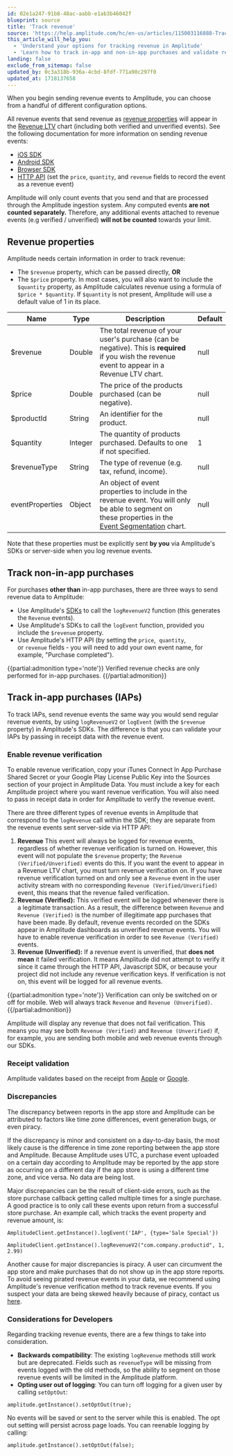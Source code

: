 ```yaml
---
id: 02e1a247-91b8-48ac-aabb-e1ab3b46042f
blueprint: source
title: 'Track revenue'
source: 'https://help.amplitude.com/hc/en-us/articles/115003116888-Track-revenue'
this_article_will_help_you:
  - 'Understand your options for tracking revenue in Amplitude'
  - 'Learn how to track in-app and non-in-app purchases and validate revenue data'
landing: false
exclude_from_sitemap: false
updated_by: 0c3a318b-936a-4cbd-8fdf-771a90c297f0
updated_at: 1718137658
---
```

When you begin sending revenue events to Amplitude, you can choose from a handful of different configuration options.

All revenue events that send revenue as [revenue properties](#revenue-properties) will appear in the [Revenue LTV](/docs/analytics/charts/revenue-ltv/revenue-ltv-track-new-user-monetization) chart (including both verified and unverified events). See the following documentation for more information on sending revenue events:

* [iOS SDK](/docs/sdks/analytics/ios/ios-swift-sdk)
* [Android SDK](/docs/sdks/analytics/android/android-kotlin-sdk)
* [Browser SDK](/docs/sdks/analytics/browser/browser-sdk-2)
* [HTTP API](/docs/apis/analytics/http-v2) (set the `price`, `quantity`, and `revenue` fields to record the event as a revenue event)

Amplitude will only count events that you send and that are processed through the Amplitude ingestion system. Any computed events **are not counted separately.** Therefore, any additional events attached to revenue events (e.g verified / unverified) **will not be counted** towards your limit.

## Revenue properties

Amplitude needs certain information in order to track revenue:

* The `$revenue` property, which can be passed directly, **OR**
* The `$price` property. In most cases, you will also want to include the `$quantity` property, as Amplitude calculates revenue using a formula of `$price * $quantity`. If `$quantity` is not present, Amplitude will use a default value of 1 in its place.

| **Name** | **Type** | **Description** | **Default** |
| --- | --- | --- | --- |
| $revenue | Double | The total revenue of your user's purchase (can be negative). This is **required** if you wish the revenue event to appear in a Revenue LTV chart. | null |
| $price | Double | The price of the products purchased (can be negative).  | null |
| $productId | String | An identifier for the product. | null |
| $quantity | Integer | The quantity of products purchased. Defaults to one if not specified. | 1 |
| $revenueType | String | The type of revenue (e.g. tax, refund, income). | null |
| eventProperties | Object | An object of event properties to include in the revenue event. You will only be able to segment on these properties in the [Event Segmentation](/docs/analytics/charts/event-segmentation) chart. | null |

Note that these properties must be explicitly sent **by you** via Amplitude's SDKs or server-side when you log revenue events.

## Track non-in-app purchases

For purchases **other than** in-app purchases, there are three ways to send revenue data to Amplitude:

* Use Amplitude's [SDKs](/docs/sdks/analytics) to call the `logRevenueV2` function (this generates the `Revenue` events).
* Use Amplitude's SDKs to call the `logEvent` function, provided you include the `$revenue` property.
* Use Amplitude's HTTP API (by setting the `price`,  `quantity`, or `revenue` fields - you will need to add your own event name, for example, "Purchase completed").

{{partial:admonition type='note'}}
Verified revenue checks are only performed for in-app purchases.
{{/partial:admonition}}

## Track in-app purchases (IAPs)

To track IAPs, send revenue events the same way you would send regular revenue events, by using `logRevenueV2` or `logEvent` (with the `$revenue` property) in Amplitude's SDKs. The difference is that you can validate your IAPs by passing in receipt data with the revenue event.

### Enable revenue verification

To enable revenue verification, copy your iTunes Connect In App Purchase Shared Secret or your Google Play License Public Key into the Sources section of your project in Amplitude Data. You must include a key for each Amplitude project where you want revenue verification. You will also need to pass in receipt data in order for Amplitude to verify the revenue event.

There are three different types of revenue events in Amplitude that correspond to the `logRevenue` call within the SDK; they are separate from the revenue events sent server-side via HTTP API:

1. **Revenue** This event will always be logged for revenue events, regardless of whether revenue verification is turned on. However, this event will not populate the `$revenue` property; the `Revenue (Verified/Unverified)` events do this. If you want the event to appear in a Revenue LTV chart, you must turn revenue verification on. If you have revenue verification turned on and only see a `Revenue` event in the user activity stream with no corresponding `Revenue (Verified/Unverified)` event, this means that the revenue failed verification.
2. **Revenue (Verified):** This verified event will be logged whenever there is a legitimate transaction. As a result, the difference between `Revenue` and `Revenue (Verified)` is the number of illegitimate app purchases that have been made. By default, revenue events recorded on the SDKs appear in Amplitude dashboards as unverified revenue events. You will have to enable revenue verification in order to see `Revenue (Verified)` events.
3. **Revenue (Unverified):** If a revenue event is unverified, that **does not mean** it failed verification. It means Amplitude did not attempt to verify it since it came through the HTTP API, Javascript SDK, or because your project did not include any revenue verification keys. If verification is not on, this event will be logged for all revenue events.

{{partial:admonition type='note'}}
Verification can only be switched on or off for mobile. Web will always track `Revenue` and `Revenue (Unverified)`.
{{/partial:admonition}}

Amplitude will display any revenue that does not fail verification. This means you may see both `Revenue (Verified)` and `Revenue (Unverified)` if, for example, you are sending both mobile and web revenue events through our SDKs.

### Receipt validation

Amplitude validates based on the receipt from [Apple](https://developer.apple.com/library/content/releasenotes/General/ValidateAppStoreReceipt/Chapters/ValidateRemotely.html#//apple_ref/doc/uid/TP40010573-CH104-SW1) or [Google](https://developer.android.com/google/play/billing/billing_integrate.html#Purchase).

### Discrepancies

The discrepancy between reports in the app store and Amplitude can be attributed to factors like time zone differences, event generation bugs, or even piracy.

If the discrepancy is minor and consistent on a day-to-day basis, the most likely cause is the difference in time zone reporting between the app store and Amplitude. Because Amplitude uses UTC, a purchase event uploaded on a certain day according to Amplitude may be reported by the app store as occurring on a different day if the app store is using a different time zone, and vice versa. No data are being lost.

Major discrepancies can be the result of client-side errors, such as the store purchase callback getting called multiple times for a single purchase. A good practice is to only call these events upon return from a successful store purchase. An example call, which tracks the event property and revenue amount, is:

```
AmplitudeClient.getInstance().logEvent('IAP', {type='Sale Special'})

```

```
AmplitudeClient.getInstance().logRevenueV2("com.company.productid", 1, 2.99)

```

Another cause for major discrepancies is piracy. A user can circumvent the app store and make purchases that do not show up in the app store reports. To avoid seeing pirated revenue events in your data, we recommend using Amplitude's revenue verification method to track revenue events. If you suspect your data are being skewed heavily because of piracy, contact us [here](https://help.amplitude.com/hc/en-us/requests/new).

### Considerations for Developers

Regarding tracking revenue events, there are a few things to take into consideration. 

* **Backwards compatibility**: The existing `logRevenue` methods still work but are deprecated. Fields such as `revenueType` will be missing from events logged with the old methods, so the ability to segment on those revenue events will be limited in the Amplitude platform.
* **Opting user out of logging**: You can turn off logging for a given user by calling `setOptOut`:

```
amplitude.getInstance().setOptOut(true);

```

No events will be saved or sent to the server while this is enabled. The opt out setting will persist across page loads. You can reenable logging by calling:

```
amplitude.getInstance().setOptOut(false);

```
